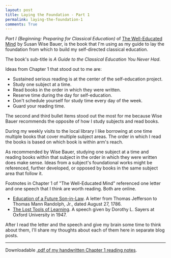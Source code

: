```yaml
---
layout: post
title: Laying the Foundation - Part 1 
permalink: laying-the-foundation-1
comments: True
---
```


*Part I (Beginning: Preparing for Classical Education)* of <a href="http://www.amazon.com/gp/product/0393050947/ref=as_li_tl?ie=UTF8&camp=1789&creative=9325&creativeASIN=0393050947&linkCode=as2&tag=6767151-20&linkId=QYRGM4QQNJPX3X7U">The Well-Educated Mind</a><img src="http://ir-na.amazon-adsystem.com/e/ir?t=6767151-20&l=as2&o=1&a=0393050947" width="1" height="1" border="0" alt="" style="border:none !important; margin:0px !important;" /> by Susan Wise Bauer, is the book that I'm using as my guide to lay the foundation from which to build my self-directed classical education.

The book's sub-title is *A Guide to the Classical Education You Never Had*.

Ideas from Chapter 1 that stood out to me are:

* Sustained serious reading is at the center of the self-education project.
* Study one subject at a time.
* Read books in the order in which they were written.
* Reserve time during the day for self-education.
* Don't schedule yourself for study time every day of the week.
* Guard your reading time.

The second and third bullet items stood out the most for me because Wise Bauer recommends the opposite of how I study subjects and read books.

During my weekly visits to the local library I like borrowing at one time multiple books that cover multiple subject areas. The order in which I read the books is based on which book is within arm's reach.

As recommended by Wise Bauer, studying one subject at a time and reading books within that subject in the order in which they were written does make sense. Ideas from a subject's foundational works might be referenced, further developed, or opposed by books in the same subject area that follow it.

Footnotes in Chapter 1 of "The Well-Educated Mind" referenced one letter and one speech that I think are worth reading. Both are online.

* [Education of a Future Son-in-Law](http://www.let.rug.nl/usa/presidents/thomas-jefferson/letters-of-thomas-jefferson/jefl48.php). A letter from Thomas Jefferson to Thomas Mann Randolph, Jr., dated August 27, 1786.
* [The Lost Tools of Learning](http://www.gbt.org/text/sayers.html). A speech given by Dorothy L. Sayers at Oxford University in 1947.

After I read the letter and the speech and give my brain some time to think about them, I'll share my thoughts about each of them here in separate blog posts.

-----

Downloadable [.pdf of my handwritten Chapter 1 reading notes](/pdf/well-educated-mind/18Sep2015-ch01-notes.pdf).
